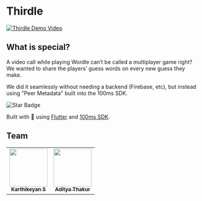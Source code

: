 # Thirdle

[![Thirdle Demo Video](https://img.youtube.com/vi/9nsgLzq8xJo/0.jpg)](https://www.youtube.com/watch?v=9nsgLzq8xJo)

## What is special?

A video call while playing Wordle can’t be called a multiplayer game right? We wanted to share the players’ guess words on every new guess they make.

We did it seamlessly without needing a backend (Firebase, etc), but instead using "Peer Metadata" built into the 100ms SDK.

<img src="https://img.shields.io/static/v1?label=%F0%9F%8C%9F&message=If%20Useful&style=style=flat&color=BC4E99" alt="Star Badge"/>

Built with 💙 using [Flutter](https://flutter.dev/) and [100ms SDK](https://www.100ms.live/).  

## Team

<table>
  <tr>
<td align="center"><a href="https://github.com/coder-with-a-bushido"><img src="https://avatars.githubusercontent.com/u/62273306?v=4" width="100px;" alt=""/><br /><sub><b>Karthikeyan S</b></sub></a></td>
<td align="center"><a href="https://github.com/adityathakurxd"><img src="https://avatars.githubusercontent.com/u/53579386?v=4" width="100px;" alt=""/><br /><sub><b>Aditya Thakur</b></sub></a></td>
  </tr>
</table>

